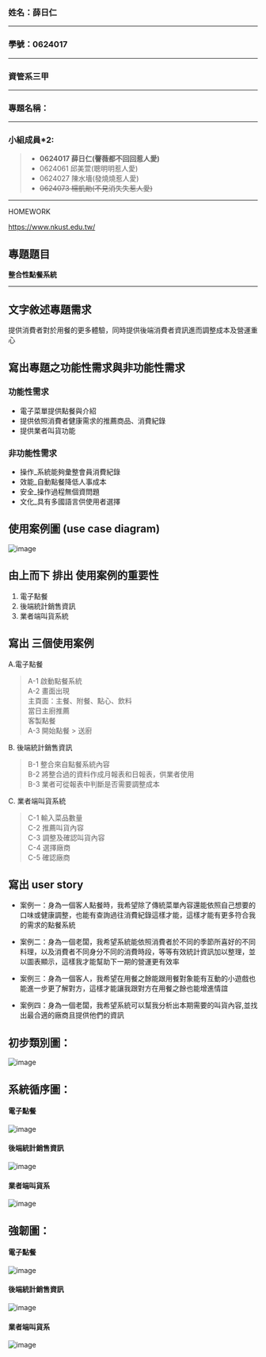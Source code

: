 ### 姓名：薛日仁
***
### 學號：0624017
***
### 資管系三甲
***
### 專題名稱：
***
### 小組成員*2:

> * **0624017 薛日仁(謦薇都不回回惹人愛)**
> * 0624061 邱美萱(聰明明惹人愛)
> * 0624027 陳水墻(發燒燒惹人愛)
> * ~~0624073 楊凱勛(不見消失失惹人愛)~~
***
HOMEWORK

<https://www.nkust.edu.tw/>


## 專題題目
**整合性點餐系統**
***
## 文字敘述專題需求
提供消費者對於用餐的更多體驗，同時提供後端消費者資訊進而調整成本及營運重心  
## 寫出專題之功能性需求與非功能性需求
### 功能性需求 
- 電子菜單提供點餐與介紹  
- 提供依照消費者健康需求的推薦商品、消費紀錄  
- 提供業者叫貨功能  
### 非功能性需求
- 操作_系統能夠彙整會員消費紀錄
- 效能_自動點餐降低人事成本
- 安全_操作過程無個資問題
- 文化_具有多國語言供使用者選擇
## 使用案例圖 (use case diagram)
![image](usecase.jpg)

## 由上而下 排出 使用案例的重要性
1. 電子點餐
2. 後端統計銷售資訊
3. 業者端叫貨系統

## 寫出 三個使用案例
A.電子點餐
> A-1 啟動點餐系統  
> A-2 畫面出現  
>     主頁面：主餐、附餐、點心、飲料   
>     當日主廚推薦   
>     客製點餐  
> A-3 開始點餐 > 送廚  
   
B. 後端統計銷售資訊  
> B-1 整合來自點餐系統內容  
> B-2 將整合過的資料作成月報表和日報表，供業者使用  
> B-3 業者可從報表中判斷是否需要調整成本  

C. 業者端叫貨系統
> C-1 輸入菜品數量  
> C-2 推薦叫貨內容   
> C-3 調整及確認叫貨內容  
> C-4 選擇廠商  
> C-5 確認廠商  
## 寫出 user story 
 * 案例一：身為一個客人點餐時，我希望除了傳統菜單內容還能依照自己想要的口味或健康調整，也能有查詢過往消費紀錄這樣才能，這樣才能有更多符合我的需求的點餐系統

 * 案例二：身為一個老闆，我希望系統能依照消費者於不同的季節所喜好的不同料理，以及消費者不同身分不同的消費時段，等等有效統計資訊加以整理，並以圖表顯示，這樣我才能幫助下一期的營運更有效率

 * 案例三：身為一個客人，我希望在用餐之餘能跟用餐對象能有互動的小遊戲也能進一步更了解對方，這樣才能讓我跟對方在用餐之餘也能增進情誼
 
 * 案例四：身為一個老闆，我希望系統可以幫我分析出本期需要的叫貨內容,並找出最合適的廠商且提供他們的資訊

##  初步類別圖：
![image](ㄌㄅㄊ.jpg)


##  系統循序圖：

#### 電子點餐
![image](https://github.com/Roy1028/oo_1/blob/master/%E9%BB%9E%E9%A4%90%E5%BE%AA%E5%BA%8F%E5%9C%96.png)
#### 後端統計銷售資訊 
![image](https://github.com/Roy1028/oo_1/blob/master/%E5%95%86%E5%AE%B6-%E5%BE%8C%E7%AB%AF.png)
#### 業者端叫貨系
![image](業者端.jpg)

##  強韌圖：

#### 電子點餐
![image](1.1.jpg)
#### 後端統計銷售資訊 
![image](2.png)
#### 業者端叫貨系
![image](3.jpg)
